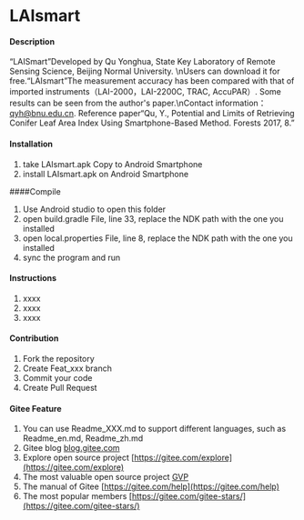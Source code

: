# LAIsmart

#### Description
“LAISmart”Developed by Qu Yonghua, State Key Laboratory of Remote Sensing Science, Beijing Normal University. \nUsers can download it for free.“LAIsmart”The measurement accuracy has been compared with that of imported instruments（LAI-2000，LAI-2200C, TRAC, AccuPAR）. Some results can be seen from the author's paper.\nContact information：qyh@bnu.edu.cn. Reference paper“Qu, Y., Potential and Limits of Retrieving Conifer Leaf Area Index Using Smartphone-Based Method. Forests 2017, 8.”


#### Installation

1.  take LAIsmart.apk Copy to Android Smartphone
2.  install LAIsmart.apk on Android Smartphone


####Compile
1.  Use Android studio to open this folder
2.  open build.gradle File, line 33, replace the NDK path with the one you installed
3.  open local.properties File, line 8, replace the NDK path with the one you installed
4.  sync the program and run


#### Instructions

1.  xxxx
2.  xxxx
3.  xxxx

#### Contribution

1.  Fork the repository
2.  Create Feat_xxx branch
3.  Commit your code
4.  Create Pull Request


#### Gitee Feature

1.  You can use Readme\_XXX.md to support different languages, such as Readme\_en.md, Readme\_zh.md
2.  Gitee blog [blog.gitee.com](https://blog.gitee.com)
3.  Explore open source project [https://gitee.com/explore](https://gitee.com/explore)
4.  The most valuable open source project [GVP](https://gitee.com/gvp)
5.  The manual of Gitee [https://gitee.com/help](https://gitee.com/help)
6.  The most popular members  [https://gitee.com/gitee-stars/](https://gitee.com/gitee-stars/)
